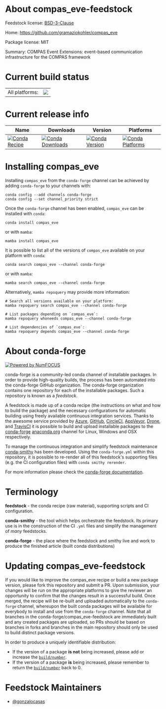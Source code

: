 About compas_eve-feedstock
==========================

Feedstock license: [BSD-3-Clause](https://github.com/conda-forge/compas_eve-feedstock/blob/main/LICENSE.txt)

Home: https://github.com/gramaziokohler/compas_eve

Package license: MIT

Summary: COMPAS Event Extensions: event-based communication infrastructure for the COMPAS framework

Current build status
====================


<table><tr><td>All platforms:</td>
    <td>
      <a href="https://dev.azure.com/conda-forge/feedstock-builds/_build/latest?definitionId=20283&branchName=main">
        <img src="https://dev.azure.com/conda-forge/feedstock-builds/_apis/build/status/compas_eve-feedstock?branchName=main">
      </a>
    </td>
  </tr>
</table>

Current release info
====================

| Name | Downloads | Version | Platforms |
| --- | --- | --- | --- |
| [![Conda Recipe](https://img.shields.io/badge/recipe-compas_eve-green.svg)](https://anaconda.org/conda-forge/compas_eve) | [![Conda Downloads](https://img.shields.io/conda/dn/conda-forge/compas_eve.svg)](https://anaconda.org/conda-forge/compas_eve) | [![Conda Version](https://img.shields.io/conda/vn/conda-forge/compas_eve.svg)](https://anaconda.org/conda-forge/compas_eve) | [![Conda Platforms](https://img.shields.io/conda/pn/conda-forge/compas_eve.svg)](https://anaconda.org/conda-forge/compas_eve) |

Installing compas_eve
=====================

Installing `compas_eve` from the `conda-forge` channel can be achieved by adding `conda-forge` to your channels with:

```
conda config --add channels conda-forge
conda config --set channel_priority strict
```

Once the `conda-forge` channel has been enabled, `compas_eve` can be installed with `conda`:

```
conda install compas_eve
```

or with `mamba`:

```
mamba install compas_eve
```

It is possible to list all of the versions of `compas_eve` available on your platform with `conda`:

```
conda search compas_eve --channel conda-forge
```

or with `mamba`:

```
mamba search compas_eve --channel conda-forge
```

Alternatively, `mamba repoquery` may provide more information:

```
# Search all versions available on your platform:
mamba repoquery search compas_eve --channel conda-forge

# List packages depending on `compas_eve`:
mamba repoquery whoneeds compas_eve --channel conda-forge

# List dependencies of `compas_eve`:
mamba repoquery depends compas_eve --channel conda-forge
```


About conda-forge
=================

[![Powered by
NumFOCUS](https://img.shields.io/badge/powered%20by-NumFOCUS-orange.svg?style=flat&colorA=E1523D&colorB=007D8A)](https://numfocus.org)

conda-forge is a community-led conda channel of installable packages.
In order to provide high-quality builds, the process has been automated into the
conda-forge GitHub organization. The conda-forge organization contains one repository
for each of the installable packages. Such a repository is known as a *feedstock*.

A feedstock is made up of a conda recipe (the instructions on what and how to build
the package) and the necessary configurations for automatic building using freely
available continuous integration services. Thanks to the awesome service provided by
[Azure](https://azure.microsoft.com/en-us/services/devops/), [GitHub](https://github.com/),
[CircleCI](https://circleci.com/), [AppVeyor](https://www.appveyor.com/),
[Drone](https://cloud.drone.io/welcome), and [TravisCI](https://travis-ci.com/)
it is possible to build and upload installable packages to the
[conda-forge](https://anaconda.org/conda-forge) [anaconda.org](https://anaconda.org/)
channel for Linux, Windows and OSX respectively.

To manage the continuous integration and simplify feedstock maintenance
[conda-smithy](https://github.com/conda-forge/conda-smithy) has been developed.
Using the ``conda-forge.yml`` within this repository, it is possible to re-render all of
this feedstock's supporting files (e.g. the CI configuration files) with ``conda smithy rerender``.

For more information please check the [conda-forge documentation](https://conda-forge.org/docs/).

Terminology
===========

**feedstock** - the conda recipe (raw material), supporting scripts and CI configuration.

**conda-smithy** - the tool which helps orchestrate the feedstock.
                   Its primary use is in the construction of the CI ``.yml`` files
                   and simplify the management of *many* feedstocks.

**conda-forge** - the place where the feedstock and smithy live and work to
                  produce the finished article (built conda distributions)


Updating compas_eve-feedstock
=============================

If you would like to improve the compas_eve recipe or build a new
package version, please fork this repository and submit a PR. Upon submission,
your changes will be run on the appropriate platforms to give the reviewer an
opportunity to confirm that the changes result in a successful build. Once
merged, the recipe will be re-built and uploaded automatically to the
`conda-forge` channel, whereupon the built conda packages will be available for
everybody to install and use from the `conda-forge` channel.
Note that all branches in the conda-forge/compas_eve-feedstock are
immediately built and any created packages are uploaded, so PRs should be based
on branches in forks and branches in the main repository should only be used to
build distinct package versions.

In order to produce a uniquely identifiable distribution:
 * If the version of a package **is not** being increased, please add or increase
   the [``build/number``](https://docs.conda.io/projects/conda-build/en/latest/resources/define-metadata.html#build-number-and-string).
 * If the version of a package **is** being increased, please remember to return
   the [``build/number``](https://docs.conda.io/projects/conda-build/en/latest/resources/define-metadata.html#build-number-and-string)
   back to 0.

Feedstock Maintainers
=====================

* [@gonzalocasas](https://github.com/gonzalocasas/)

